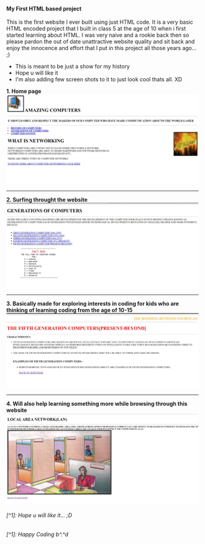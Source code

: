 #### My First HTML based project

This is the first website I ever built using just HTML code. It is a very basic HTML encoded project that I built in class 5 at the age of 10 when i first started learning about HTML. I was very naive and a rookie back then so please pardon the out of date unattractive website quality and sit back and enjoy the innocence and effort that I put in this project all those years ago... ;)

* This is meant to be just a show for my history
* Hope u will like it
* I'm also adding few screen shots to it to just look cool thats all. XD


**1. Home page**
![](Images/output1.JPG)

---
**2. Surfing throught the website**
![](Images/output2.JPG)

---
**3. Basically made for exploring interests in coding for kids who are thinking of learning coding from the age of 10-15**
![](Images/output3.JPG)

---
**4. Will also help learning something more while browsing through this website**
![](Images/output4.JPG)

###### [^1]: Hope u will like it... ;D
###### [^1]: Happy Coding b^.^d
